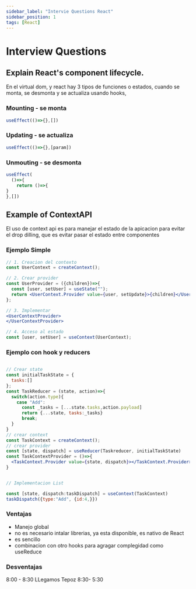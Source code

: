 ```yaml
---
sidebar_label: "Intervie Questions React"
sidebar_position: 1
tags: [React]
---
```

# Interview Questions
## Explain React's component lifecycle.
En el virtual dom, y react hay 3 tipos de funciones o estados, 
cuando se monta, se desmonta y se actualiza
usando hooks,
### Mounting - se monta 
```javascript 
useEffect(()=>{},[])
```
### Updating - se actualiza 
```javascript 
useEffect(()=>{},[param])
```
### Unmouting - se desmonta 
```javascript 
useEffect(
  ()=>{
    return ()=>{
}
},[])
```

## Example of ContextAPI

El uso de context api es para manejar el estado de la apicacion para evitar el drop dilling, que es evitar pasar el estado entre componentes

### Ejemplo Simple

```jsx
// 1. Creacion del contexto
const UserContext = createContext();

// 2. Crear provider
const UserProvider = ({children})=>{
  const [user, setUser] = useState("");
  return <UserContext.Provider value={user, setUpdate}>{children}</UserContext.Provider>;
};

// 3. Implementar
<UserContextProvider>
</UserContextProvider>

// 4. Acceso al estado
const [user, setUser] = useContext(UserContext);
```

### Ejemplo con hook y reducers
```jsx

// Crear state 
const initialTaskState = {
  tasks:[]
};
const TaskReducer = (state, action)=>{
  switch(action.type){
    case "Add":
      const _tasks = [...state.tasks,action.payload]
      return {...state, tasks:_tasks}
      break;
  }
}
// crear context
const TaskContext = createContext();
// crear provider 
const [state, dispatch] = useReducer(Taskreducer, initialTaskState)
const TaskContextProvider = ()=>{
  <TaskContext.Provider value={state, dispatch}></TaskContext.Provider>
}


// Implementacion List

const [state, dispatch:taskDispatch] = useContext(TaskContext)
taskDispatch({type:"Add", {id:4,}})

```
### Ventajas
- Manejo global
- no es necesario intalar librerias, ya esta disponible, es nativo de React
- es sencillo
- combinacion con otro hooks para agragar complegidad como useReduce
### Desventajas

8:00 - 8:30 LLegamos Tepoz
8:30- 5:30 